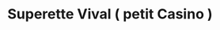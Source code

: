 ---
title: "Superette Vival ( petit Casino )"
url: /tournay/superette-vival-petit-casino/
shop: commodité
---